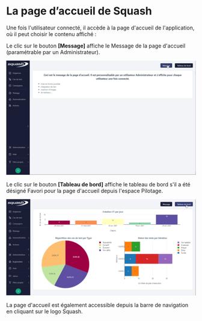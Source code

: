 # La page d’accueil de Squash

Une fois l'utilisateur connecté, il accède à la page d'accueil de l'application, où il peut choisir le contenu affiché :

Le clic sur le bouton **[Message]** affiche le Message de la page d'accueil (paramétrable par un Administrateur).

![accueil-message](resources/accueil-message-fr.png)

Le clic sur le bouton **[Tableau de bord]** affiche le tableau de bord s'il a été désigné Favori pour la page d'accueil depuis l'espace Pilotage.

![accueil-db](resources/accueil-db-fr.png)

La page d'accueil est également accessible depuis la barre de navigation en cliquant sur le logo Squash.

<!--stackedit_data:
eyJoaXN0b3J5IjpbMTkxMDAyOTkxOCwtNjYxNzA5MTAzXX0=
-->

